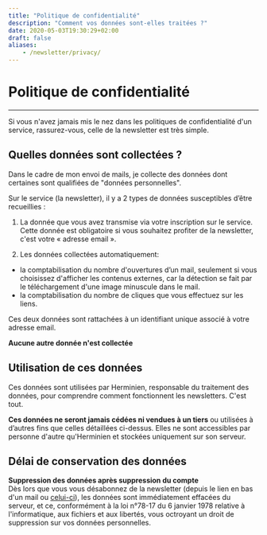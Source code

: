 ```yaml
---
title: "Politique de confidentialité"
description: "Comment vos données sont-elles traitées ?"
date: 2020-05-03T19:30:29+02:00
draft: false
aliases:
    - /newsletter/privacy/
---
```


# Politique de confidentialité

_____

Si vous n'avez jamais mis le nez dans les politiques de confidentialité d'un service, rassurez-vous, celle de la newsletter est très simple.


## Quelles données sont collectées ?

Dans le cadre de mon envoi de mails, je collecte des données dont certaines sont qualifiées de "données personnelles".

Sur le service (la newsletter), il y a 2 types de données susceptibles d’être recueillies :

1. La donnée que vous avez transmise via votre inscription sur le service. Cette donnée est obligatoire si vous souhaitez profiter de la newsletter, c'est votre « adresse email ».

2. Les données collectées automatiquement:
- la comptabilisation du nombre d'ouvertures d’un mail, seulement si vous choisissez d'afficher les contenus externes, car la détection se fait par le téléchargement d'une image minuscule dans le mail.
- la comptabilisation du nombre de cliques que vous effectuez sur les liens.

Ces deux données sont rattachées à un identifiant unique associé à votre adresse email.

**Aucune autre donnée n'est collectée**

## Utilisation de ces données
Ces données sont utilisées par Herminien, responsable du traitement des données, pour comprendre comment fonctionnent les newsletters.
C'est tout.

**Ces données ne seront jamais cédées ni vendues à un tiers** ou utilisées à d’autres fins que celles détaillées ci-dessus. Elles ne sont accessibles par personne d'autre qu'Herminien et stockées uniquement sur son serveur.

## Délai de conservation des données
**Suppression des données après suppression du compte** \
Dès lors que vous vous désabonnez de la newsletter (depuis le lien en bas d'un mail ou [celui-ci](https://pcet.fr/list/?p=unsubscribe)), les données sont immédiatement effacées du serveur, et ce, conformément à la loi n°78-17 du 6 janvier 1978 relative à l'informatique, aux fichiers et aux libertés, vous octroyant un droit de suppression sur vos données personnelles.
